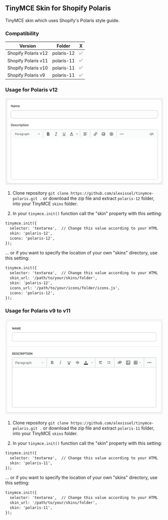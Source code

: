 ## TinyMCE Skin for Shopify Polaris

TinyMCE skin which uses Shopify's Polaris style guide.

### Compatibility

| Version             |   Folder   | X                  |
| ------------------- | :--------: | ------------------ |
| Shopify Polaris v12 | polaris-12 | :white_check_mark: |
| Shopify Polaris v11 | polaris-11 | :white_check_mark: |
| Shopify Polaris v10 | polaris-11 | :white_check_mark: |
| Shopify Polaris v9  | polaris-11 | :white_check_mark: |

### Usage for Polaris v12

![TinyMCE Skin for Shopify Polaris](screenshot-12.png)

1. Clone repository `git clone https://github.com/alexissel/tinymce-polaris.git .` or download the zip file and extract `polaris-12` folder, into your TinyMCE `skins` folder.

2. In your `tinymce.init()` function call the "skin" property with this setting:

```
tinymce.init({
  selector: 'textarea',  // Change this value according to your HTML
  skin: 'polaris-12',
  icons: 'polaris-12',
});
```

... or if you want to specify the location of your own "skins" directory, use this setting:

```
tinymce.init({
  selector: 'textarea',  // Change this value according to your HTML
  skin_url: '/path/to/your/skins/folder',
  skin: 'polaris-12',
  icons_url: '/path/to/your/icons/folder/icons.js',
  icons: 'polaris-12',
});
```

### Usage for Polaris v9 to v11

![TinyMCE Skin for Shopify Polaris](screenshot-11.png)

1. Clone repository `git clone https://github.com/alexissel/tinymce-polaris.git .` or download the zip file and extract `polaris-11` folder, into your TinyMCE `skins` folder.

2. In your `tinymce.init()` function call the "skin" property with this setting:

```
tinymce.init({
  selector: 'textarea',  // Change this value according to your HTML
  skin: 'polaris-11',
});
```

... or if you want to specify the location of your own "skins" directory, use this setting:

```
tinymce.init({
  selector: 'textarea',  // Change this value according to your HTML
  skin_url: '/path/to/your/skins/folder',
  skin: 'polaris-11',
});
```
